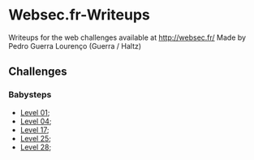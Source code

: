 # Websec.fr-Writeups
Writeups for the web challenges available at http://websec.fr/
Made by Pedro Guerra Lourenço (Guerra / Haltz)

## Challenges
### Babysteps
- [Level 01](https://github.com/Haltz01/CTFs_Writeups/tree/master/2020_Websec.fr/Level01/level01.md);
- [Level 04](https://github.com/Haltz01/CTFs_Writeups/tree/master/2020_Websec.fr/Level04/level04.md);
- [Level 17](https://github.com/Haltz01/CTFs_Writeups/tree/master/2020_Websec.fr/Level17/level17.md);
- [Level 25](https://github.com/Haltz01/CTFs_Writeups/tree/master/2020_Websec.fr/Level25/level25.md);
- [Level 28](https://github.com/Haltz01/CTFs_Writeups/tree/master/2020_Websec.fr/Level28/level28.md);